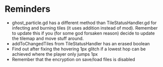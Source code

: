 # Reminders

- ghost_particle.gd has a different method than TileStatusHandler.gd for infecting and burning tiles (it uses addition instead of mod). Remember to update this if you (for some god forsaken reason) decide to update the tilemap and move stuff around.
- addToChangedTiles from TileStatusHandler has an erased boolean
- Find out after fixing the hovering 1px glitch if a lowest hop can be achieved where the player only jumps 1px
- Remember that the encryption on save/load files is disabled